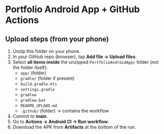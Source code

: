 # Portfolio Android App + GitHub Actions

## Upload steps (from your phone)
1. Unzip this folder on your phone.
2. In your GitHub repo (browser), tap **Add file → Upload files**.
3. Select **all items inside** the unzipped `PortfolioAndroidApp/` folder (not the folder itself):
   - `app/` (folder)
   - `gradle/` (folder if present)
   - `build.gradle.kts`
   - `settings.gradle`
   - `gradlew`
   - `gradlew.bat`
   - `README_UPLOAD.md`
   - `.github/` (folder) → contains the workflow
4. Commit to **main**.
5. Go to **Actions → Android CI → Run workflow**.
6. Download the APK from **Artifacts** at the bottom of the run.
